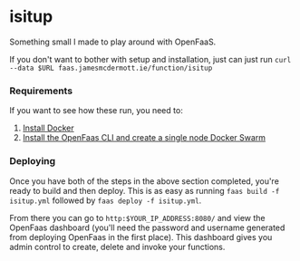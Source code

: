# isitup

Something small I made to play around with OpenFaaS.

If you don't want to bother with setup and installation, just can just run `curl --data $URL faas.jamesmcdermott.ie/function/isitup`

### Requirements

If you want to see how these run, you need to:

1. [Install Docker](https://docs.docker.com/install/)
2. [Install the OpenFaas CLI and create a single node Docker Swarm](https://docs.openfaas.com/deployment/docker-swarm/)


### Deploying

Once you have both of the steps in the above section completed, you're ready to build and then deploy. This is as easy as running `faas build -f isitup.yml` followed by `faas deploy -f isitup.yml`.

From there you can go to `http:$YOUR_IP_ADDRESS:8080/` and view the OpenFaas dashboard (you'll need the password and username generated from deploying OpenFaas in the first place). This dashboard gives you admin control to create, delete and invoke your functions.



